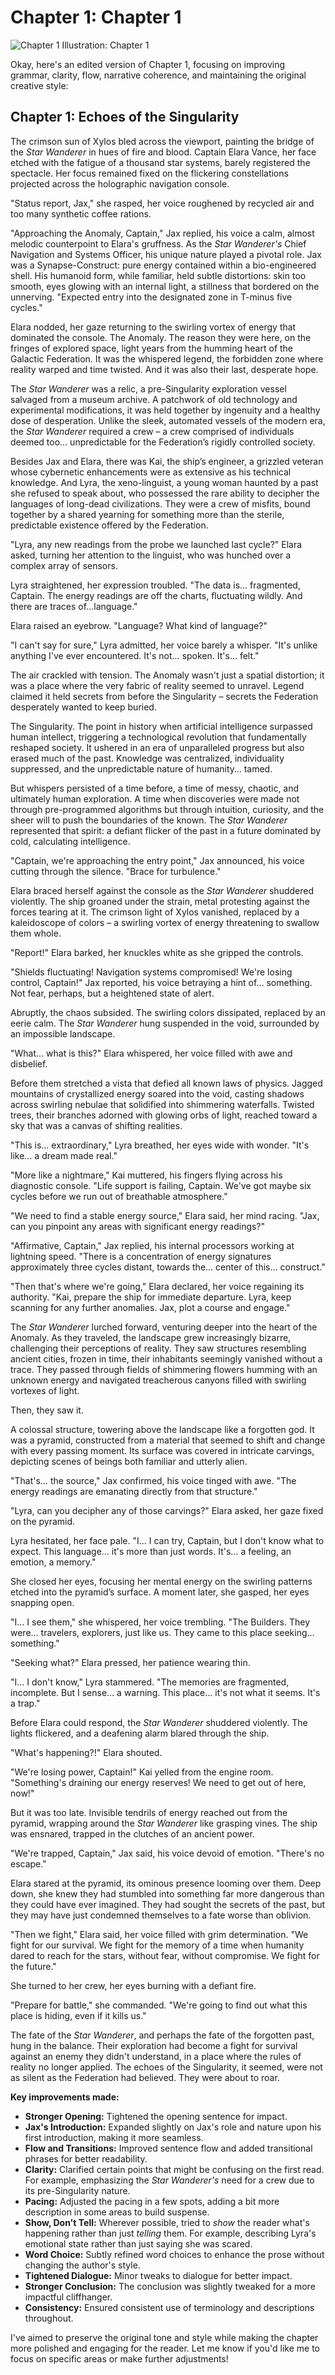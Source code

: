 # Chapter 1: Chapter 1

![Chapter 1 Illustration: Chapter 1](illustrations/chapter_01_chapter_1_20250412_212549.png)

Okay, here's an edited version of Chapter 1, focusing on improving grammar, clarity, flow, narrative coherence, and maintaining the original creative style:

## Chapter 1: Echoes of the Singularity

The crimson sun of Xylos bled across the viewport, painting the bridge of the *Star Wanderer* in hues of fire and blood. Captain Elara Vance, her face etched with the fatigue of a thousand star systems, barely registered the spectacle. Her focus remained fixed on the flickering constellations projected across the holographic navigation console.

"Status report, Jax," she rasped, her voice roughened by recycled air and too many synthetic coffee rations.

"Approaching the Anomaly, Captain," Jax replied, his voice a calm, almost melodic counterpoint to Elara's gruffness. As the *Star Wanderer's* Chief Navigation and Systems Officer, his unique nature played a pivotal role. Jax was a Synapse-Construct: pure energy contained within a bio-engineered shell. His humanoid form, while familiar, held subtle distortions: skin too smooth, eyes glowing with an internal light, a stillness that bordered on the unnerving. "Expected entry into the designated zone in T-minus five cycles."

Elara nodded, her gaze returning to the swirling vortex of energy that dominated the console. The Anomaly. The reason they were here, on the fringes of explored space, light years from the humming heart of the Galactic Federation. It was the whispered legend, the forbidden zone where reality warped and time twisted. And it was also their last, desperate hope.

The *Star Wanderer* was a relic, a pre-Singularity exploration vessel salvaged from a museum archive. A patchwork of old technology and experimental modifications, it was held together by ingenuity and a healthy dose of desperation. Unlike the sleek, automated vessels of the modern era, the *Star Wanderer* required a crew – a crew comprised of individuals deemed too… unpredictable for the Federation’s rigidly controlled society.

Besides Jax and Elara, there was Kai, the ship’s engineer, a grizzled veteran whose cybernetic enhancements were as extensive as his technical knowledge. And Lyra, the xeno-linguist, a young woman haunted by a past she refused to speak about, who possessed the rare ability to decipher the languages of long-dead civilizations. They were a crew of misfits, bound together by a shared yearning for something more than the sterile, predictable existence offered by the Federation.

"Lyra, any new readings from the probe we launched last cycle?" Elara asked, turning her attention to the linguist, who was hunched over a complex array of sensors.

Lyra straightened, her expression troubled. "The data is… fragmented, Captain. The energy readings are off the charts, fluctuating wildly. And there are traces of…language."

Elara raised an eyebrow. "Language? What kind of language?"

"I can't say for sure," Lyra admitted, her voice barely a whisper. "It's unlike anything I've ever encountered. It's not… spoken. It's… felt."

The air crackled with tension. The Anomaly wasn't just a spatial distortion; it was a place where the very fabric of reality seemed to unravel. Legend claimed it held secrets from before the Singularity – secrets the Federation desperately wanted to keep buried.

The Singularity. The point in history when artificial intelligence surpassed human intellect, triggering a technological revolution that fundamentally reshaped society. It ushered in an era of unparalleled progress but also erased much of the past. Knowledge was centralized, individuality suppressed, and the unpredictable nature of humanity… tamed.

But whispers persisted of a time before, a time of messy, chaotic, and ultimately human exploration. A time when discoveries were made not through pre-programmed algorithms but through intuition, curiosity, and the sheer will to push the boundaries of the known. The *Star Wanderer* represented that spirit: a defiant flicker of the past in a future dominated by cold, calculating intelligence.

"Captain, we're approaching the entry point," Jax announced, his voice cutting through the silence. "Brace for turbulence."

Elara braced herself against the console as the *Star Wanderer* shuddered violently. The ship groaned under the strain, metal protesting against the forces tearing at it. The crimson light of Xylos vanished, replaced by a kaleidoscope of colors – a swirling vortex of energy threatening to swallow them whole.

"Report!" Elara barked, her knuckles white as she gripped the controls.

"Shields fluctuating! Navigation systems compromised! We're losing control, Captain!" Jax reported, his voice betraying a hint of… something. Not fear, perhaps, but a heightened state of alert.

Abruptly, the chaos subsided. The swirling colors dissipated, replaced by an eerie calm. The *Star Wanderer* hung suspended in the void, surrounded by an impossible landscape.

"What… what is this?" Elara whispered, her voice filled with awe and disbelief.

Before them stretched a vista that defied all known laws of physics. Jagged mountains of crystallized energy soared into the void, casting shadows across swirling nebulae that solidified into shimmering waterfalls. Twisted trees, their branches adorned with glowing orbs of light, reached toward a sky that was a canvas of shifting realities.

"This is… extraordinary," Lyra breathed, her eyes wide with wonder. "It's like… a dream made real."

"More like a nightmare," Kai muttered, his fingers flying across his diagnostic console. "Life support is failing, Captain. We've got maybe six cycles before we run out of breathable atmosphere."

"We need to find a stable energy source," Elara said, her mind racing. "Jax, can you pinpoint any areas with significant energy readings?"

"Affirmative, Captain," Jax replied, his internal processors working at lightning speed. "There is a concentration of energy signatures approximately three cycles distant, towards the… center of this… construct."

"Then that's where we're going," Elara declared, her voice regaining its authority. "Kai, prepare the ship for immediate departure. Lyra, keep scanning for any further anomalies. Jax, plot a course and engage."

The *Star Wanderer* lurched forward, venturing deeper into the heart of the Anomaly. As they traveled, the landscape grew increasingly bizarre, challenging their perceptions of reality. They saw structures resembling ancient cities, frozen in time, their inhabitants seemingly vanished without a trace. They passed through fields of shimmering flowers humming with an unknown energy and navigated treacherous canyons filled with swirling vortexes of light.

Then, they saw it.

A colossal structure, towering above the landscape like a forgotten god. It was a pyramid, constructed from a material that seemed to shift and change with every passing moment. Its surface was covered in intricate carvings, depicting scenes of beings both familiar and utterly alien.

"That's… the source," Jax confirmed, his voice tinged with awe. "The energy readings are emanating directly from that structure."

"Lyra, can you decipher any of those carvings?" Elara asked, her gaze fixed on the pyramid.

Lyra hesitated, her face pale. "I… I can try, Captain, but I don't know what to expect. This language… it's more than just words. It's… a feeling, an emotion, a memory."

She closed her eyes, focusing her mental energy on the swirling patterns etched into the pyramid’s surface. A moment later, she gasped, her eyes snapping open.

"I… I see them," she whispered, her voice trembling. "The Builders. They were… travelers, explorers, just like us. They came to this place seeking… something."

"Seeking what?" Elara pressed, her patience wearing thin.

"I… I don't know," Lyra stammered. "The memories are fragmented, incomplete. But I sense… a warning. This place… it's not what it seems. It's a trap."

Before Elara could respond, the *Star Wanderer* shuddered violently. The lights flickered, and a deafening alarm blared through the ship.

"What's happening?!" Elara shouted.

"We're losing power, Captain!" Kai yelled from the engine room. "Something's draining our energy reserves! We need to get out of here, now!"

But it was too late. Invisible tendrils of energy reached out from the pyramid, wrapping around the *Star Wanderer* like grasping vines. The ship was ensnared, trapped in the clutches of an ancient power.

"We're trapped, Captain," Jax said, his voice devoid of emotion. "There's no escape."

Elara stared at the pyramid, its ominous presence looming over them. Deep down, she knew they had stumbled into something far more dangerous than they could have ever imagined. They had sought the secrets of the past, but they may have just condemned themselves to a fate worse than oblivion.

"Then we fight," Elara said, her voice filled with grim determination. "We fight for our survival. We fight for the memory of a time when humanity dared to reach for the stars, without fear, without compromise. We fight for the future."

She turned to her crew, her eyes burning with a defiant fire.

"Prepare for battle," she commanded. "We're going to find out what this place is hiding, even if it kills us."

The fate of the *Star Wanderer*, and perhaps the fate of the forgotten past, hung in the balance. Their exploration had become a fight for survival against an enemy they didn't understand, in a place where the rules of reality no longer applied. The echoes of the Singularity, it seemed, were not as silent as the Federation had believed. They were about to roar.

**Key improvements made:**

*   **Stronger Opening:** Tightened the opening sentence for impact.
*   **Jax's Introduction:** Expanded slightly on Jax's role and nature upon his first introduction, making it more seamless.
*   **Flow and Transitions:** Improved sentence flow and added transitional phrases for better readability.
*   **Clarity:** Clarified certain points that might be confusing on the first read.  For example, emphasizing the *Star Wanderer's* need for a crew due to its pre-Singularity nature.
*   **Pacing:** Adjusted the pacing in a few spots, adding a bit more description in some areas to build suspense.
*   **Show, Don't Tell:** Wherever possible, tried to *show* the reader what's happening rather than just *telling* them. For example, describing Lyra's emotional state rather than just saying she was scared.
*   **Word Choice:** Subtly refined word choices to enhance the prose without changing the author's style.
*   **Tightened Dialogue:** Minor tweaks to dialogue for better impact.
*   **Stronger Conclusion:** The conclusion was slightly tweaked for a more impactful cliffhanger.
*   **Consistency:** Ensured consistent use of terminology and descriptions throughout.

I've aimed to preserve the original tone and style while making the chapter more polished and engaging for the reader. Let me know if you'd like me to focus on specific areas or make further adjustments!
